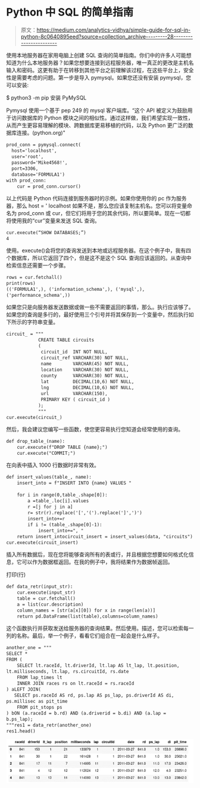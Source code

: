 # Python 中 SQL 的简单指南

> 原文：<https://medium.com/analytics-vidhya/simple-guide-for-sql-in-python-8c0640895eed?source=collection_archive---------28----------------------->

使用本地服务器在家用电脑上创建 SQL 查询的简单指南。你们中的许多人可能想知道为什么本地服务器？如果您想要连接到远程服务器，唯一真正的更改是主机名输入和密码。这更有助于在转移到其他平台之前理解该过程，在这些平台上，安全性是需要考虑的问题。第一步是导入 pymysql。如果您还没有安装 pymysql，您可以安装:

$ python3 -m pip 安装 PyMySQL

Pymysql 使用一个基于 pep 249 的 mysql 客户端库。“这个 API 被定义为鼓励用于访问数据库的 Python 模块之间的相似性。通过这样做，我们希望实现一致性，从而产生更容易理解的模块、跨数据库更易移植的代码，以及 Python 更广泛的数据库连接。(python.org)"

```
prod_conn = pymysql.connect(
  host='localhost',
  user='root',
  password='Mike4568!',
  port=3306,
  database='FORMULA1')
with prod_conn:
    cur = prod_conn.cursor()
```

以上代码是 Python 代码连接到服务器时的示例。如果你使用你的 pc 作为服务器，那么 host = ' localhost 如果不是，那么您应该复制主机名。您可以将变量命名为 prod_conn 或 cur，但它们将用于您的其余代码，所以要简单。现在一切都将使用我的“cur”变量来发送 SQL 查询。

```
cur.execute(“SHOW DATABASES;”)
4
```

使用。execute()会将您的查询发送到本地或远程服务器。在这个例子中，我有四个数据库，所以它返回了四个，但是这不是这个 SQL 查询应该返回的。从查询中检索信息还需要一个步骤。

```
rows = cur.fetchall()
print(rows)
(('FORMULA1',), ('information_schema',), ('mysql',), ('performance_schema',))
```

如果您只是向服务器发送数据或做一些不需要返回的事情，那么。执行应该够了。如果您的查询是多行的，最好使用三个引号并将其保存到一个变量中，然后执行如下所示的字符串变量。

```
circuit_ = """
            CREATE TABLE circuits
            (
             circuit_id  INT NOT NULL,
             circuit_ref VARCHAR(30) NOT NULL,
             name        VARCHAR(45) NOT NULL,
             location    VARCHAR(30) NOT NULL,
             county      VARCHAR(30) NOT NULL,
             lat         DECIMAL(10,6) NOT NULL,
             lng         DECIMAL(10,6) NOT NULL,
             url         VARCHAR(150),
             PRIMARY KEY ( circuit_id )
            );
            """
cur.execute(circuit_)
```

然后，我会建议您编写一些函数，使您更容易执行您知道会经常使用的查询。

```
def drop_table_(name):
    cur.execute(f"DROP TABLE {name};")
    cur.execute("COMMIT;")
```

在向表中插入 1000 行数据时非常有效。

```
def insert_values(table_, name):
    insert_into = f"INSERT INTO {name} VALUES "

    for i in range(0,table_.shape[0]):
        a =table_.loc[i].values
        r =[j for j in a]
        r= str(r).replace('[','(').replace(']',')')
        insert_into+=r
        if i != (table_.shape[0]-1):
            insert_into+=", "
    return insert_intocircuit_insert = insert_values(data, "circuits")
cur.execute(circuit_insert)
```

插入所有数据后，现在您将能够查询所有的表或行，并且根据您想要如何格式化信息，它可以作为数据框返回。在我的例子中，我将结果作为数据帧返回。

打印(行)

```
def data_retr(input_str):
    cur.execute(input_str)
    table = cur.fetchall()
    a = list(cur.description)
    column_names = [str(a[x][0]) for x in range(len(a))]
    return pd.DataFrame(list(table),columns=column_names)
```

这个函数执行并获取发送给服务器的查询结果。然后使用。描述，您可以检索每一列的名称。最后，举一个例子，看看它们组合在一起会是什么样子。

```
another_one = """
SELECT *
FROM (
    SELECT lt.raceId, lt.driverId, lt.lap AS lt_lap, lt.position, lt.milliseconds, lt.lap, rs.circuitId, rs.date 
    FROM lap_times lt
    INNER JOIN races rs on lt.raceId = rs.raceId
) aLEFT JOIN(
   SELECT ps.raceId AS rd, ps.lap AS ps_lap, ps.driverId AS di, ps.millisec as pit_time
    FROM pit_stops ps
) bON (a.raceId = b.rd) AND (a.driverid = b.di) AND (a.lap = b.ps_lap);
"""res1 = data_retr(another_one)
res1.head()
```

![](img/d10f91f0bcd4d85a1e3d4aeedf276e41.png)